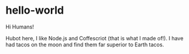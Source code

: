 # hello-world

Hi Humans!

Hubot here, I like Node.js and Coffescriot (that is what I made of!).
I have had tacos on the moon and find them far superior to Earth tacos.
